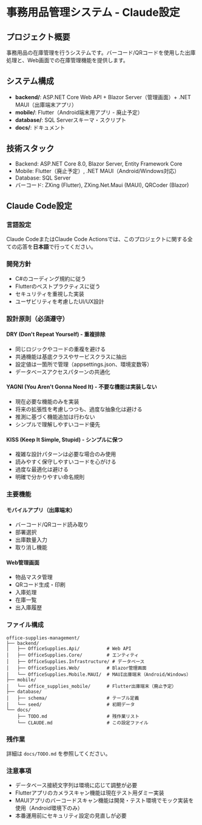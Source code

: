 # 事務用品管理システム - Claude設定

## プロジェクト概要
事務用品の在庫管理を行うシステムです。バーコード/QRコードを使用した出庫処理と、Web画面での在庫管理機能を提供します。

## システム構成
- **backend/**: ASP.NET Core Web API + Blazor Server（管理画面）+ .NET MAUI（出庫端末アプリ）
- **mobile/**: Flutter（Android端末用アプリ - 廃止予定）
- **database/**: SQL Serverスキーマ・スクリプト
- **docs/**: ドキュメント

## 技術スタック
- Backend: ASP.NET Core 8.0, Blazor Server, Entity Framework Core
- Mobile: Flutter（廃止予定）, .NET MAUI（Android/Windows対応）
- Database: SQL Server
- バーコード: ZXing (Flutter), ZXing.Net.Maui (MAUI), QRCoder (Blazor)

## Claude Code設定

### 言語設定
Claude CodeまたはClaude Code Actionsでは、このプロジェクトに関する全ての応答を**日本語**で行ってください。

### 開発方針
- C#のコーディング規約に従う
- Flutterのベストプラクティスに従う
- セキュリティを重視した実装
- ユーザビリティを考慮したUI/UX設計

### 設計原則（必須遵守）
#### DRY (Don't Repeat Yourself) - 重複排除
- 同じロジックやコードの重複を避ける
- 共通機能は基底クラスやサービスクラスに抽出
- 設定値は一箇所で管理（appsettings.json、環境変数等）
- データベースアクセスパターンの共通化

#### YAGNI (You Aren't Gonna Need It) - 不要な機能は実装しない
- 現在必要な機能のみを実装
- 将来の拡張性を考慮しつつも、過度な抽象化は避ける
- 推測に基づく機能追加は行わない
- シンプルで理解しやすいコード優先

#### KISS (Keep It Simple, Stupid) - シンプルに保つ
- 複雑な設計パターンは必要な場合のみ使用
- 読みやすく保守しやすいコードを心がける
- 過度な最適化は避ける
- 明確で分かりやすい命名規則

### 主要機能
#### モバイルアプリ（出庫端末）
- バーコード/QRコード読み取り
- 部署選択
- 出庫数量入力
- 取り消し機能

#### Web管理画面
- 物品マスタ管理
- QRコード生成・印刷
- 入庫処理
- 在庫一覧
- 出入庫履歴

### ファイル構成
```
office-supplies-management/
├── backend/
│   ├── OfficeSupplies.Api/          # Web API
│   ├── OfficeSupplies.Core/         # エンティティ
│   ├── OfficeSupplies.Infrastructure/ # データベース
│   ├── OfficeSupplies.Web/          # Blazor管理画面
│   └── OfficeSupplies.Mobile.MAUI/  # MAUI出庫端末（Android/Windows）
├── mobile/
│   └── office_supplies_mobile/      # Flutter出庫端末（廃止予定）
├── database/
│   ├── schema/                      # テーブル定義
│   └── seed/                        # 初期データ
└── docs/
    ├── TODO.md                      # 残作業リスト
    └── CLAUDE.md                    # この設定ファイル
```

### 残作業
詳細は `docs/TODO.md` を参照してください。

### 注意事項
- データベース接続文字列は環境に応じて調整が必要
- Flutterアプリのカメラスキャン機能は現在テスト用ダミー実装
- MAUIアプリのバーコードスキャン機能は開発・テスト環境でモック実装を使用（Android環境下のみ）
- 本番運用前にセキュリティ設定の見直しが必要
